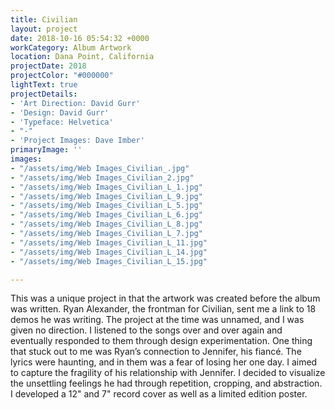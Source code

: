 ```yaml
---
title: Civilian
layout: project
date: 2018-10-16 05:54:32 +0000
workCategory: Album Artwork
location: Dana Point, California
projectDate: 2018
projectColor: "#000000"
lightText: true
projectDetails:
- 'Art Direction: David Gurr'
- 'Design: David Gurr'
- 'Typeface: Helvetica'
- "-"
- 'Project Images: Dave Imber'
primaryImage: ''
images:
- "/assets/img/Web Images_Civilian_.jpg"
- "/assets/img/Web Images_Civilian_2.jpg"
- "/assets/img/Web Images_Civilian_L_1.jpg"
- "/assets/img/Web Images_Civilian_L_9.jpg"
- "/assets/img/Web Images_Civilian_L_5.jpg"
- "/assets/img/Web Images_Civilian_L_6.jpg"
- "/assets/img/Web Images_Civilian_L_8.jpg"
- "/assets/img/Web Images_Civilian_L_7.jpg"
- "/assets/img/Web Images_Civilian_L_11.jpg"
- "/assets/img/Web Images_Civilian_L_14.jpg"
- "/assets/img/Web Images_Civilian_L_15.jpg"

---
```

This was a unique project in that the artwork was created before the album was written. Ryan Alexander, the frontman for Civilian, sent me a link to 18 demos he was writing. The project at the time was unnamed, and I was given no direction. I listened to the songs over and over again and eventually responded to them through design experimentation. One thing that stuck out to me was Ryan’s connection to Jennifer, his fiancé. The lyrics were haunting, and in them was a fear of losing her one day. I aimed to capture the fragility of his relationship with Jennifer. I decided to visualize the unsettling feelings he had through repetition, cropping, and abstraction. I developed a 12" and 7" record cover as well as a limited edition poster.
